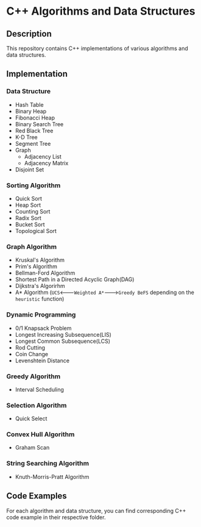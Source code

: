# C++ Algorithms and Data Structures

## Description
This repository contains C++ implementations of various algorithms and data structures.

## Implementation

### Data Structure
* Hash Table
* Binary Heap
* Fibonacci Heap
* Binary Search Tree
* Red Black Tree
* K-D Tree
* Segment Tree
* Graph
  * Adjacency List
  * Adjacency Matrix
* Disjoint Set
### Sorting Algorithm
* Quick Sort
* Heap Sort
* Counting Sort
* Radix Sort
* Bucket Sort
* Topological Sort
### Graph Algorithm
* Kruskal's Algorithm
* Prim's Algorithm
* Bellman-Ford Algorithm
* Shortest Path in a Directed Acyclic Graph(DAG)
* Dijkstra's Algorirhm
* A* Algorithm (```UCS```<---```Weighted A*```--->```Greedy BeFS``` depending on the ```heuristic``` function)
### Dynamic Programming
* 0/1 Knapsack Problem
* Longest Increasing Subsequence(LIS)
* Longest Common Subsequence(LCS)
* Rod Cutting
* Coin Change
* Levenshtein Distance
### Greedy Algorithm
* Interval Scheduling
### Selection Algorithm
* Quick Select
### Convex Hull Algorithm
* Graham Scan
### String Searching Algorithm
* Knuth-Morris-Pratt Algorithm
## Code Examples
For each algorithm and data structure, you can find corresponding C++ code example in their respective folder.

